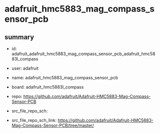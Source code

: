 # adafruit_hmc5883_mag_compass_sensor_pcb
 
## summary 
* id: adafruit_adafruit_hmc5883_mag_compass_sensor_pcb_adafruit_hmc5883l_compass
* user: adafruit
* name: adafruit_hmc5883_mag_compass_sensor_pcb
* board: adafruit_hmc5883l_compass
* repo: https://github.com/adafruit/Adafruit-HMC5883-Mag-Compass-Sensor-PCB



* src_file_repo_sch: 
* src_file_repo_sch_link: https://github.com/adafruit/Adafruit-HMC5883-Mag-Compass-Sensor-PCB/tree/master/







